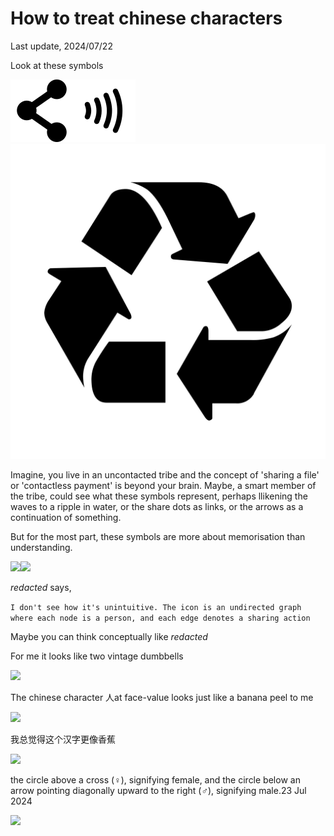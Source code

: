 # How to treat chinese characters

Last update, 2024/07/22

Look at these symbols

<img src=.pix/share.svg><img src=.pix/contactless.svg><img src=.pix/recycle.svg>

Imagine, you live in an uncontacted tribe and the concept of 'sharing a file' or 'contactless payment' is beyond your brain. Maybe, a smart member of the tribe, could see what these symbols represent, perhaps llikening the waves to a ripple in water, or the share dots as links, or the arrows as a continuation of something.

But for the most part, these symbols are more about memorisation than understanding.

<img src=.pix/dumbbell.avif><img src=.pix/dumbbell1.avif>

_redacted_ says,

`I don't see how it's unintuitive. The icon is an undirected graph where each node is a person, and each edge denotes a sharing action`

Maybe you can think conceptually like _redacted_

For me it looks like two vintage dumbbells

<img src=".pix/ren_etymology.avif" style="width:200px; height: auto;">

The chinese character 人at face-value looks just like a banana peel to me

<img src=".pix/banana_peel.avif" style="width:410px; height: auto;">

我总觉得这个汉字更像香蕉

<img src=".pix/xin_dog.avif" style="width:410px; height: auto;">

 the circle above a cross (♀), signifying female, and the circle below an arrow pointing diagonally upward to the right (♂), signifying male.23 Jul 2024

<img src=".pix/cctv_bellow.avif" style="width:410px; height: auto;">
